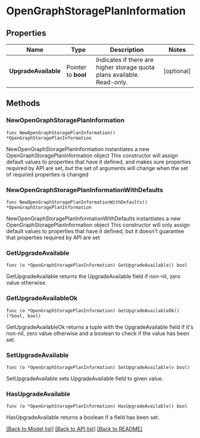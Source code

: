 # OpenGraphStoragePlanInformation

## Properties

Name | Type | Description | Notes
------------ | ------------- | ------------- | -------------
**UpgradeAvailable** | Pointer to **bool** | Indicates if there are higher storage quota plans available. Read-only. | [optional] 

## Methods

### NewOpenGraphStoragePlanInformation

`func NewOpenGraphStoragePlanInformation() *OpenGraphStoragePlanInformation`

NewOpenGraphStoragePlanInformation instantiates a new OpenGraphStoragePlanInformation object
This constructor will assign default values to properties that have it defined,
and makes sure properties required by API are set, but the set of arguments
will change when the set of required properties is changed

### NewOpenGraphStoragePlanInformationWithDefaults

`func NewOpenGraphStoragePlanInformationWithDefaults() *OpenGraphStoragePlanInformation`

NewOpenGraphStoragePlanInformationWithDefaults instantiates a new OpenGraphStoragePlanInformation object
This constructor will only assign default values to properties that have it defined,
but it doesn't guarantee that properties required by API are set

### GetUpgradeAvailable

`func (o *OpenGraphStoragePlanInformation) GetUpgradeAvailable() bool`

GetUpgradeAvailable returns the UpgradeAvailable field if non-nil, zero value otherwise.

### GetUpgradeAvailableOk

`func (o *OpenGraphStoragePlanInformation) GetUpgradeAvailableOk() (*bool, bool)`

GetUpgradeAvailableOk returns a tuple with the UpgradeAvailable field if it's non-nil, zero value otherwise
and a boolean to check if the value has been set.

### SetUpgradeAvailable

`func (o *OpenGraphStoragePlanInformation) SetUpgradeAvailable(v bool)`

SetUpgradeAvailable sets UpgradeAvailable field to given value.

### HasUpgradeAvailable

`func (o *OpenGraphStoragePlanInformation) HasUpgradeAvailable() bool`

HasUpgradeAvailable returns a boolean if a field has been set.


[[Back to Model list]](../README.md#documentation-for-models) [[Back to API list]](../README.md#documentation-for-api-endpoints) [[Back to README]](../README.md)


